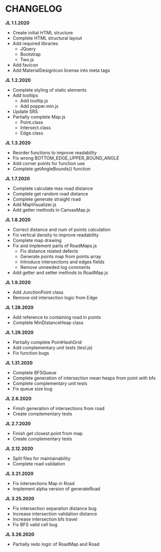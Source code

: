# CHANGELOG

__JL 1.1.2020__
- Create initial HTML structure
- Complete HTML structural layout
- Add required libraries
    - JQuery
    - Bootstrap
    - Two.js
- Add favicon
- Add MaterialDesignIcon license into meta tags

__JL 1.2.2020__
- Complete styling of static elements
- Add tooltips
    - Add tooltip.js
    - Add popper.min.js
- Update SRS
- Partially complete Map.js
    - Point.class
    - Intersect.class
    - Edge.class

__JL 1.3.2020__
- Reorder functions to improve readability
- Fix wrong BOTTOM_EDGE_UPPER_BOUND_ANGLE
- Add corner points for function use
- Complete getAngleBounds() function

__JL 1.7.2020__
- Complete calculate max road distance
- Complete get random road distance
- Complete generate straight road
- Add MapVisualizer.js
- Add getter methods in CanvasMap.js

__JL 1.8.2020__
- Correct distance and num of points calculation
- Fix vertical density to improve readability
- Complete map drawing
- Fix and implement parts of RoadMaps.js
    - Fix distance related defects
    - Generate points map from points array
    - Introduce intersections and edges fields
    - Remove unneeded log comments
- Add getter and setter methods to RoadMap.js

__JL 1.9.2020__
- Add JunctionPoint class
- Remove old intersection logic from Edge

__JL 1.28.2020__
- Add reference to containing road in points
- Complete MinDistanceHeap class

__JL 1.29.2020__
- Partially complete PointHashGrid
- Add complementary unit tests (test.js)
- Fix function bugs

__JL 1.31.2020__
- Complete BFSQueue
- Complete generation of intersection mean heaps from point with bfs
- Complete complementary unit tests
- Fix queue size bug

__JL 2.6.2020__
- Finish generation of intersections from road
- Create complementary tests

__JL 2.7.2020__
- Finish get closest point from map
- Create complementary tests

__JL 2.12.2020__
- Split files for maintainability
- Complete road validation

__JL 3.21.2020__
- Fix intersections Map in Road
- Implement alpha version of generateRoad

__JL 3.25.2020__
- Fix intersection separation distance bug
- Increase intersection validation distance
- Increase intersection bfs travel
- Fix BFS valid cell bug

__JL 3.26.2020__
- Partially redo logic of RoadMap and Road